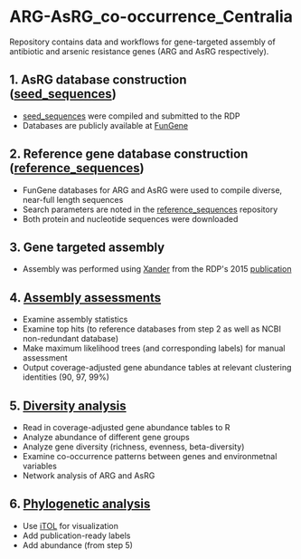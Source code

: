 # ARG-AsRG_co-occurrence_Centralia
Repository contains data and workflows for gene-targeted assembly of antibiotic and arsenic resistance genes (ARG and AsRG respectively). 

## 1. AsRG database construction ([seed_sequences](https://github.com/ShadeLab/ARG-AsRG_co-occurrence_Centralia/tree/master/seed_sequences))
- [seed_sequences](https://github.com/ShadeLab/ARG-AsRG_co-occurrence_Centralia/tree/master/seed_sequences) were compiled and submitted to the RDP
- Databases are publicly available at [FunGene](http://fungene.cme.msu.edu/)

## 2. Reference gene database construction ([reference_sequences](https://github.com/ShadeLab/ARG-AsRG_co-occurrence_Centralia/tree/master/reference_sequences))
- FunGene databases for ARG and AsRG were used to compile diverse, near-full length sequences 
- Search parameters are noted in the [reference_sequences](https://github.com/ShadeLab/ARG-AsRG_co-occurrence_Centralia/tree/master/reference_sequences) repository
- Both protein and nucleotide sequences were downloaded

## 3. Gene targeted assembly
- Assembly was performed using [Xander](https://github.com/rdpstaff/Xander_assembler) from the RDP's 2015 [publication](https://microbiomejournal.biomedcentral.com/articles/10.1186/s40168-015-0093-6)

## 4. [Assembly assessments](https://github.com/ShadeLab/ARG-AsRG_co-occurrence_Centralia/tree/master/assembly_assessments)
- Examine assembly statistics 
- Examine top hits (to reference databases from step 2 as well as NCBI non-redundant database)
- Make maximum likelihood trees (and corresponding labels) for manual assessment
- Output coverage-adjusted gene abundance tables at relevant clustering identities (90, 97, 99%)

## 5. [Diversity analysis](https://github.com/ShadeLab/ARG-AsRG_co-occurrence_Centralia/tree/master/diversity_analysis)
- Read in coverage-adjusted gene abundance tables to R
- Analyze abundance of different gene groups
- Analyze gene diversity (richness, evenness, beta-diversity)
- Examine co-occurrence patterns between genes and environmetnal variables
- Network analysis of ARG and AsRG 

## 6. [Phylogenetic analysis](https://github.com/ShadeLab/ARG-AsRG_co-occurrence_Centralia/tree/master/phylogenetic_analysis)
- Use [iTOL](http://itol.embl.de/) for visualization 
- Add publication-ready labels
- Add abundance (from step 5)

